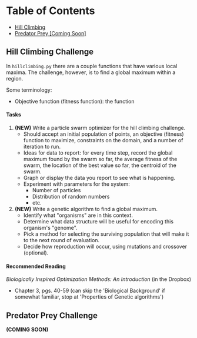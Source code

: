 # Table of Contents
- [Hill Climbing](#hillclimbing)
- [Predator Prey \[Coming Soon\]](#predprey)

<div id='hillclimbing'/>

## Hill Climbing Challenge
In `hillclimbing.py` there are a couple functions that have various local maxima.
The challenge, however, is to find a global maximum within a region.

Some terminology:
- Objective function (fitness function): the function

#### Tasks
1. **(NEW)** Write a particle swarm optimizer for the hill climbing challenge.
    - Should accept an initial population of points, an objective (fitness) function to maximize, constraints on the domain, and a number of iteration to run.
    - Ideas for data to report: for every time step, record the global maximum found by the swarm so far, the average fitness of the swarm, the location of the best value so far, the centroid of the swarm.
    - Graph or display the data you report to see what is happening.
    - Experiment with parameters for the system:
        - Number of particles
        - Distribution of random numbers
        - etc.
2. **(NEW)** Write a genetic algorithm to find a global maximum.
    - Identify what "organisms" are in this context.
    - Determine what data structure will be useful for encoding this organism's "genome".
    - Pick a method for selecting the surviving population that will make it to the next round of evaluation.
    - Decide how reproduction will occur, using mutations and crossover (optional).

#### Recommended Reading
*Biologically Inspired Optimization Methods: An Introduction* (in the Dropbox)
 - Chapter 3, pgs. 40-59 (can skip the 'Biological Background' if somewhat familiar, stop at 'Properties of Genetic algorithms')


<div id='predprey'/>

## Predator Prey Challenge

**(COMING SOON)**
